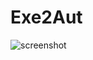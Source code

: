 # Exe2Aut
![screenshot](https://user-images.githubusercontent.com/1701648/180200323-e69c2908-a7a4-47ec-b631-2a86fb2304fc.gif)

